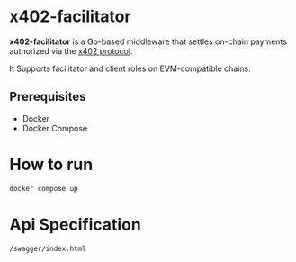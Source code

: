 # x402-facilitator

**x402-facilitator** is a Go-based middleware that settles on-chain payments authorized via the [x402 protocol](https://x402.dev).

It Supports facilitator and client roles on EVM-compatible chains.


## Prerequisites
- Docker
- Docker Compose

# How to run
```bash
docker compose up
```

# Api Specification
```
/swagger/index.html
```
